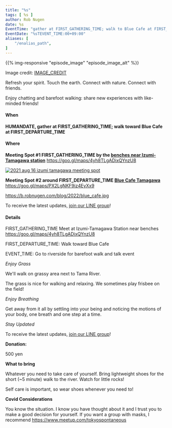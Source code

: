 ```yaml
---
title: "%s"
tags: [ %s ]
author: Rob Nugen
date: %s
EventTime: "gather at FIRST_GATHERING_TIME; walk to Blue Cafe at FIRST_DEPARTURE_TIME; walk to Tama River around EVENT_TIME"
EventDate: "%sTEVENT_TIME:00+09:00"
aliases: [
    "/enalias_path",
]
---
```


{{% img-responsive "episode_image" "episode_image_alt" %}}

<div class="note">Image credit:
<a href="IMAGE_CREDIT">IMAGE_CREDIT</a>
</div>

Refresh your spirit. Touch the earth. Connect with nature. Connect with friends.

Enjoy chatting and barefoot walking: share new experiences with like-minded friends!

#### When

**HUMANDATE, gather at FIRST_GATHERING_TIME; walk toward Blue Cafe at FIRST_DEPARTURE_TIME**

#### Where

**Meeting Spot #1 FIRST_GATHERING_TIME by the [benches near Izumi-Tamagawa station](https://goo.gl/maps/4yh8TLgADixQYnzU8)**
https://goo.gl/maps/4yh8TLgADixQYnzU8

[![2021 aug 16 izumi tamagawa meeting spot](//b.robnugen.com/blog/2021/thumbs/2021_aug_16_izumi_tamagawa_meeting_spot.png)](//b.robnugen.com/blog/2021/2021_aug_16_izumi_tamagawa_meeting_spot.png)

**Meeting Spot #2 around FIRST_DEPARTURE_TIME [Blue Cafe Tamagawa](https://blue-tamagawa.jp/#section2)**
https://goo.gl/maps/PX2LgNKF9iz4EyXx9

https://b.robnugen.com/blog/2022/blue_cafe.jpg

To receive the latest updates, [join our LINE group](/contact/)!

#### Details

FIRST_GATHERING_TIME Meet at Izumi-Tamagawa Station near benches https://goo.gl/maps/4yh8TLgADixQYnzU8

FIRST_DEPARTURE_TIME: Walk toward Blue Cafe

EVENT_TIME: Go to riverside for barefoot walk and talk event

*Enjoy Grass*

We'll walk on grassy area next to Tama River.

The grass is nice for walking and relaxing.  We sometimes play frisbee on the field!

*Enjoy Breathing*

Get away from it all by settling into your being and noticing the
motions of your body, one breath and one step at a time.

*Stay Updated*

To receive the latest updates, [join our LINE group](/contact/)!

**Donation:**

500 yen

**What to bring**

Whatever you need to take care of yourself.  Bring lightweight
shoes for the short (~5 minute) walk to the river.  Watch for little rocks!

Self care is important, so wear shoes whenever you need to!

**Covid Considerations**

You know the situation.  I know you have thought about it and I trust you
to make a good decision for yourself.  If you want a group with masks,
I recommend https://www.meetup.com/tokyospontaneous
